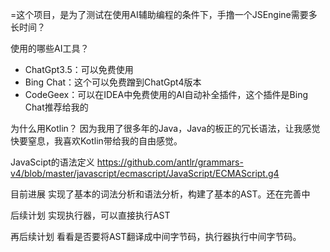 =这个项目，是为了测试在使用AI辅助编程的条件下，手撸一个JSEngine需要多长时间？

使用的哪些AI工具？
- ChatGpt3.5：可以免费使用
- Bing Chat：这个可以免费蹭到ChatGpt4版本
- CodeGeex：可以在IDEA中免费使用的AI自动补全插件，这个插件是Bing Chat推荐给我的

为什么用Kotlin？
因为我用了很多年的Java，Java的板正的冗长语法，让我感觉快要窒息，我喜欢Kotlin带给我的自由感觉。

JavaScipt的语法定义
https://github.com/antlr/grammars-v4/blob/master/javascript/ecmascript/JavaScript/ECMAScript.g4

目前进展
实现了基本的词法分析和语法分析，构建了基本的AST。还在完善中

后续计划
实现执行器，可以直接执行AST

再后续计划
看看是否要将AST翻译成中间字节码，执行器执行中间字节码。
